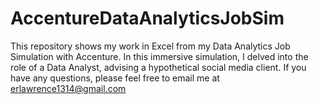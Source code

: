# AccentureDataAnalyticsJobSim
This repository shows my work in Excel from my Data Analytics Job Simulation with Accenture. In this immersive simulation, I delved into the role of a Data Analyst, advising a hypothetical social media client. If you have any questions, please feel free to email me at erlawrence1314@gmail.com
